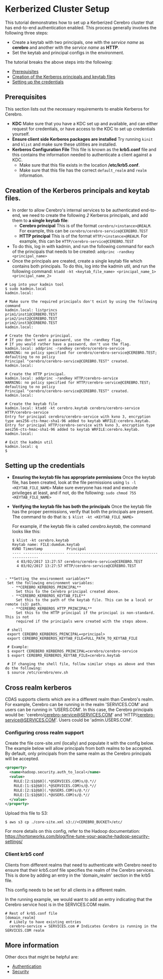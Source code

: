 # Kerberized Cluster Setup
This tutorial demonstrates how to set up a Kerberized Cerebro cluster that has end-to-end
authentication enabled. This process generally involves the following three steps:
  - Create a keytab with two principals, one with the *service name* as **cerebro** and
    another with the *service name* as **HTTP**.
  - Set the keytab and principal configs in the environment.

The tutorial breaks the above steps into the following:
  - [Prerequisites](#prerequisites)
  - [Creation of the Kerberos principals and keytab files](#creation-of-the-kerberos-principals-and-keytab-files)
  - [Setting up the credentials](#setting-up-the-credentials)

## Prerequisites
This section lists out the necessary requirements to enable Kerberos for Cerebro.
  - **KDC**
    Make sure that you have a KDC set up and available, and can either request for
    credentials, or have access to the KDC to set up credentials yourself.
  - **Ensure client side Kerberos packages are installed**
    Try running `kinit` and `klist` and make sure these utilities are installed.
  - **Kerberos Configuration File**
    This file is known as the **krb5.conf** file and this contains the information needed
    to authenticate a client against a KDC.
    - Make sure that this file exists in the location **/etc/krb5.conf**.
    - Make sure that this file has the correct `default_realm` and `realm` information.

## Creation of the Kerberos principals and keytab files.
  - In order to allow Cerebro's internal services to be authenticated end-to-end, we need
    to create the following *2* Kerberos principals, and add them to
    **a single keytab file**:
      - **Cerebro principal**
      This is of the format `cerebro/<instance>@REALM`.
      For example, this can be `cerebro/cerebro-service@CEREBRO.TEST`
      - **HTTP principal**
      This is of the format `HTTP/<instance>@REALM`.
      For example, this can be `HTTP/cerebro-service@CEREBRO.TEST`
  - To do this, log in with kadmin, and run the following command for each of the
    principals that needs to be created:
  `addprinc -randkey <principal_name>`
  - Once the principals are created, create a single keytab file which contains both
    principals. To do this, log into the kadmin util, and run the following command:
  `ktadd -kt <keytab_file_name> <principal_name_1> <principal_name_2>`

```
# Log into your kadmin tool
$ sudo kadmin.local
kadmin.local:

# Make sure the required principals don't exist by using the following command
kadmin.local: listprincs
prim1/inst1@CERBERO.TEST
prim2/inst2@CEREBRO.TEST
prim2/inst3@CERBERO.TEST
kadmin.local:

# Create the Cerebro principal.
# If you don't want a password, use the -randkey flag.
# If you would rather have a password, don't use the flag.
kadmin.local: addprinc -randkey cerebro/cerebro-service
WARNING: no policy specified for cerebro/cerebro-service@CEREBRO.TEST; defaulting to no policy
Principal "cerebro/cerebro-service@CEREBRO.TEST" created.
kadmin.local:

# Create the HTTP principal.
kadmin.local: addprinc -randkey HTTP/cerebro-service
WARNING: no policy specified for HTTP/cerebro-service@CEREBRO.TEST; defaulting to no policy
Principal "cerebro/cerebro-service@CEREBRO.TEST" created.
kadmin.local:

# Create the keytab file
kadmin.local: ktadd -kt cerebro.keytab cerebro/cerebro-service HTTP/cerebro-service
Entry for principal cerebro/cerebro-service with kvno 3, encryption type aes256-cts-hmac-sha1-96 added to keytab WRFILE:cerebro.keytab.
Entry for principal HTTP/cerebro-service with kvno 3, encryption type aes256-cts-hmac-sha1-96 added to keytab WRFILE:cerebro.keytab.
kadmin.local:

# Exit the kadmin util
kadmin.local: q
$
```

## Setting up the credentials
- **Ensuring the keytab file has appropriate permissions**
  Once the keytab file, has been created, look at the file permissions using
  `ls -l <KEYTAB_FILE_NAME>`
  Make sure everyone has read and execute privileges at least, and if not, do the
  following: `sudo chmod 755 <KEYTAB_FILE_NAME>`

- **Verifying the keytab file has both the principals**
  Once the keytab file has the proper permissions, verify that both the principals are
  present. The command to do that is:
  `$ klist -kt <KEYTAB_FILE_NAME>`

  For example, if the keytab file is called *cerebro.keytab*, the command looks like this:
  ```
  $ klist -kt cerebro.keytab
  Keytab name: FILE:dumdum.keytab
  KVNO Timestamp           Principal
  ---- ------------------- ------------------------------------------------------
    4 03/02/2017 13:27:57 cerebro/cerebro-service@CEREBRO.TEST
    4 03/02/2017 13:27:57 HTTP/cerebro-service@CEREBRO.TEST
 ```

- **Setting the environment variables**
  Set the following environment variables:
    - **CEREBRO_KERBEROS_PRINCIPAL**
      Set this to the Cerebro principal created above.
    - **CEREBRO_KERBEROS_KEYTAB_FILE**
      Set this to the path of the keytab file. This can be a local or remote (s3) path.
    - **CEREBRO_KERBEROS_HTTP_PRINCIPAL**
      Set this to the HTTP principal if the principal is non-standard. This is not
      required if the principals were created with the steps above.

  # shell
  export CEREBRO_KERBEROS_PRINCIPAL=<principal>
  export CEREBRO_KERBEROS_KEYTAB_FILE=FULL_PATH_TO_KEYTAB_FILE

  # Example:
  $ export CEREBERO_KERBEROS_PRINCIPAL=cerebro/cerebro-service
  $ export CEREBRO_KERBEROS_KEYTAB_FILE=cerebro.keytab

  # If changing the shell file, follow similar steps as above and then do the following:
  $ source /etc/cerebro/env.sh
  ```

## Cross realm kerberos
CDAS supports clients which are in a different realm than Cerebro's realm. For example,
Cerebro can be running in the realm 'SERVICES.COM' and users can be running in
'USERS.COM'. In this case, the Cerebro principals would be:
'cerebro/cerebro-service@SERVICES.COM' and
'HTTP/cerebro-service@SERVICES.COM'. Users could be 'admin&#46;USERS.COM'.

### Configuring cross realm support
Create the file core-site.xml (locally) and populate it with the config below. The
example below will allow principals from both realms to be accepted. By default, only
principals from the same realm as the Cerebro principals will be accepted.
```xml
<property>
  <name>hadoop.security.auth_to_local</name>
  <value>
    RULE:[2:$1@$0](.*@SERVICES.COM)s/@.*//
    RULE:[1:$1@$0](.*@SERVICES.COM)s/@.*//
    RULE:[2:$1@$0](.*@USERS.COM)s/@.*//
    RULE:[1:$1@$0](.*@USERS.COM)s/@.*//
  </value>
</property>
```
Upload this file to S3:
```shell
$ aws s3 cp ./core-site.xml s3://<CEREBRO_BUCKET>/etc/
```
For more details on this config, refer to the Hadoop documentation:
https://hortonworks.com/blog/fine-tune-your-apache-hadoop-security-settings/

### Client krb5 conf
Clients from different realms that need to authenticate with Cerebro need to ensure
that their krb5.conf file specifies the realm of the Cerebro services. This is done
by adding an entry in the 'domain\_realm' section in the krb5 file.

This config needs to be set for all clients in a different realm.

In the running example, we would want to add an entry indicating that the Cerebro
service host is in the SERVICES.COM realm.
```
# Rest of krb5.conf file
[domain_realm]
  # Likely to have existing entries
  cerebro-service = SERVICES.com # Indicates Cerebro is running in the SERVICES.COM realm
```

## More information
Other docs that might be helpful are:
  - [Authentication](https://github.com/cerebro-data/external-docs/blob/master/Authentication.md)
  - [Security](https://github.com/cerebro-data/external-docs/blob/master/Security.md)
